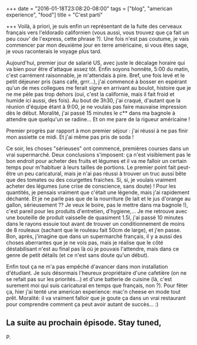 +++
date = "2016-01-18T23:08:20-08:00"
tags = ["blog", "american experience", "food"]
title = "C'est parti"

+++
Voilà, à priori, je suis enfin un représentant de la fuite des cerveaux français vers l'eldorado californien (vous aussi, vous trouvez que ça fait un peu couv' de l'express, cette phrase ?).
Une fois n'est pas coutume, je vais commencer par mon deuxième jour en terre américaine, si vous êtes sage, je vous raconterais le voyage plus tard.

Aujourd'hui, premier jour de salarié US, avec juste le décalage horaire qui va bien pour être d'attaque assez tôt. Enfin soyons honnête, 5:00 du matin, c'est carrément raisonnable, je m'attendais à pire.
Bref, une fois levé et le petit déjeuner pris (sans café, grrr...), j'ai commencé à bosser en espérant qu'un de mes collegues me ferait signe en arrivant au boulot, histoire que je ne me pèle pas trop dehors (oui, c'est la californie, mais il fait froid et humide ici aussi, des fois). Au bout de 3h30, j'ai craqué, d'autant que la réunion d'équipe étant à 9:00, je ne voulais pas faire mauvaise impression dès le début. Moralité, j'ai passé 15 minutes le c** dans ma bagnole à attendre que quelqu'un se radine... Et on me pare de la rigueur américaine !

Premier progrès par rapport à mon premier séjour : j'ai réussi à ne pas finir mon assiette ce midi. Et j'ai même pas pris de soda !

Ce soir, les choses "sérieuses" ont commencé, premières courses dans un vrai supermarché. Deux conclusions s'imposent: ça n'est visiblement pas le bon endroit pour acheter des fruits et légumes et il va me falloir un certain temps pour m'habituer à leurs tailles de portions.
Le premier point fait peut-être un peu caricatural, mais je n'ai pas réussi à trouver un truc aussi bête que des tomates ou des courgettes fraiches. Si, si, je voulais vraiment acheter des légumes (une crise de conscience, sans doute) !
Pour les quantités, je pensais vraiment que c'était une légende, mais j'ai rapidement déchanté. Et je ne parle pas que de la nourriture (le lait et le jus d'orange au gallon, sérieusement ?? Je veux le boire, pas le mettre dans ma bagnole !), c'est pareil pour les produits d'entretien, d'hygiene,... Je me retrouve avec une bouteille de produit vaisselle de quasiment 1.5l, j'ai passé 10 minutes dans le rayons essuie tout avant de trouver un conditionnement de moins de 8 rouleaux (sachant que le rouleau fait 50cm de large), et j'en passe.
Bon, après, j'imagine que dans un supermarché français, il y a aussi des choses aberrantes que je ne vois pas, mais je réalise que le côté déstabilisant n'est au final pas là où je pouvais l'attendre, mais dans ce genre de petit détails (et ce n'est sans doute qu'un début).

Enfin tout ça ne m'a pas empêché d'avancer dans mon installation d'étudiant. Je suis désormais l'heureux propriétaire d'une cafetière (on ne se refait pas sur les priorités...) et d'une batterie de cuisine (là, c'est surement moi qui suis caricatural en temps que français, non ?). Pour fêter ça, hier j'ai tenté une american experience: mac'n cheese en mode tout prêt. Moralité: il va vraiment falloir que je goute ça dans un vrai restaurant pour comprendre comment ça peut avoir autant de succès... :)

La suite au prochain épisode.
Stay tuned,
--
P.
